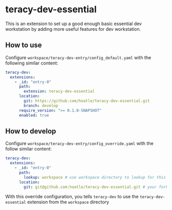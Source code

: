 # teracy-dev-essential

This is an extension to set up a good enough basic essential dev workstation by adding more useful
features for dev workstation.


## How to use

Configure `workspace/teracy-dev-entry/config_default.yaml` with the following similar content:

```yaml
teracy-dev:
  extensions:
    - _id: "entry-0"
      path:
        extension: teracy-dev-essential
      location:
        git: https://github.com/hoatle/teracy-dev-essential.git
        branch: develop
      require_version: ">= 0.1.0-SNAPSHOT"
      enabled: true
```


## How to develop

Configure `workspace/teracy-dev-entry/config_override.yaml` with the follow similar content:


```yaml
teracy-dev:
  extensions:
    - _id: "entry-0"
      path:
        lookup: workspace # use workspace directory to lookup for this extension
      location:
        git: git@github.com:hoatle/teracy-dev-essential.git # your forked repo
```

With this override configuration, you tells `teracy-dev` to use the `teracy-dev-essential` extension
from the `workspace` directory
